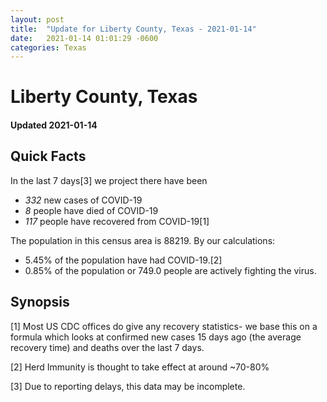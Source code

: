 ```yaml
---
layout: post
title:  "Update for Liberty County, Texas - 2021-01-14"
date:   2021-01-14 01:01:29 -0600
categories: Texas
---
```


# Liberty County, Texas
#### Updated 2021-01-14

## Quick Facts

In the last 7 days[3] we project there have been
- *332* new cases of COVID-19
- *8* people have died of COVID-19
- *117* people have recovered from COVID-19[1]

The population in this census area is 88219. By our calculations:
- 5.45% of the population have had COVID-19.[2]
- 0.85% of the population or 749.0 people are actively fighting the virus.

## Synopsis




[1] Most US CDC offices do give any recovery statistics- we base this on a formula which looks at confirmed new cases
15 days ago (the average recovery time) and deaths over the last 7 days.

[2] Herd Immunity is thought to take effect at around ~70-80%

[3] Due to reporting delays, this data may be incomplete.
 
    